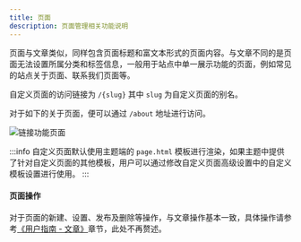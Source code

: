```yaml
---
title: 页面
description: 页面管理相关功能说明
---
```


页面与文章类似，同样包含页面标题和富文本形式的页面内容。与文章不同的是页面无法设置所属分类和标签信息，一般用于站点中单一展示功能的页面，例如常见的站点关于页面、联系我们页面等。

自定义页面的访问链接为 `/{slug}` 其中 `slug` 为自定义页面的别名。

对于如下的关于页面，便可以通过 `/about` 地址进行访问。

![链接功能页面](/img/user-guide/pages/page-about.png)

:::info
自定义页面默认使用主题端的 `page.html` 模板进行渲染，如果主题中提供了针对自定义页面的其他模板，用户可以通过修改自定义页面高级设置中的自定义模板设置进行使用。
:::

#### 页面操作

对于页面的新建、设置、发布及删除等操作，与文章操作基本一致，具体操作请参考[《用户指南 - 文章》](./posts.md)章节，此处不再赘述。
